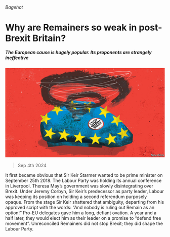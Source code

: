 ###### Bagehot

# Why are Remainers so weak in post-Brexit Britain? 

##### The European cause is hugely popular. Its proponents are strangely ineffective 

![image](images/20240907_BRD000.jpg) 

> Sep 4th 2024 

It first became obvious that Sir Keir Starmer wanted to be prime minister on September 25th 2018. The Labour Party was holding its annual conference in Liverpool. Theresa May’s government was slowly disintegrating over Brexit. Under Jeremy Corbyn, Sir Keir’s predecessor as party leader, Labour was keeping its position on holding a second referendum purposely opaque. From the stage Sir Keir shattered that ambiguity, departing from his approved script with the words: “And nobody is ruling out Remain as an option!” Pro-EU delegates gave him a long, defiant ovation. A year and a half later, they would elect him as their leader on a promise to “defend free movement”. Unreconciled Remainers did not stop Brexit; they did shape the Labour Party. 


